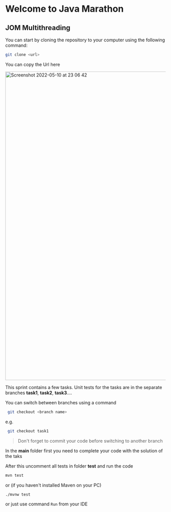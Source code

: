 # Welcome to Java Marathon
## JOM Multithreading

You can start by cloning the repository to your computer using the following command:
```sh
git clone <url>
```
You can copy the Url here

<img width="968" alt="Screenshot 2022-05-10 at 23 06 42" src="https://user-images.githubusercontent.com/61456363/167713268-c89a4125-9467-47a6-a2d8-eb6fcefcc1dd.png">

 
This sprint contains a few tasks. Unit tests for the tasks are in the separate branches **task1**, **task2**, **task3**.... 

You can switch between branches using a command
```sh
 git checkout <branch name>
```
 e.g.
```sh
 git checkout task1
 ```
 > Don't forget to commit your code before switching to another branch
 
 In the **main** folder first you need to complete your code with the solution of the taks
 
After this uncomment all tests in folder **test** and run the code
```sh
mvn test
```
or (if you haven't installed Maven on your PC)
```sh
./mvnw test
```
or just use command `Run` from your IDE
